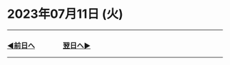 # 2023年07月11日 (火)

---

### [◀️前日へ](https://github.com/yuasys/chatty-journal/blob/main/2023/07/2023-07-10.md)&emsp;&emsp;&emsp;&emsp;[翌日へ▶️](https://github.com/yuasys/chatty-journal/blob/main/2023/07/2023-07-12.md)

---
